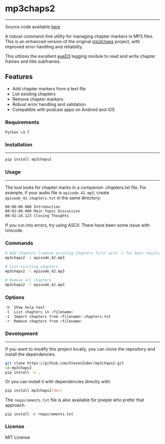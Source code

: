# mp3chaps2

---

Source code available [here](https://github.com/StevenZuber/mp3chaps2.git)

A robust command-line utility for managing chapter markers in MP3 files. This is an enhanced version of the original [mp3chaps](https://github.com/dskrad/mp3chaps) project, with improved error handling and reliability.

This utilizes the excellent [eyeD3](https://github.com/nicfit/eyeD3) tagging module to read and write chapter frames and title subframes.

## Features

- Add chapter markers from a text file
- List existing chapters
- Remove chapter markers
- Robust error handling and validation
- Compatible with podcast apps on Android and iOS

### Requirements

`Python >3.7`

### Installation

---

```bash
pip install mp3chaps2
```

### Usage

---

The tool looks for chapter marks in a companion .chapters.txt file. For example, if your audio file is `episode_42.mp3`, create `episode_42.chapters.txt` in the same directory:

```bash
00:00:00.000 Introduction
00:02:00.000 Main Topic Discussion
00:42:24.123 Closing Thoughts
```

If you run into errors, try using ASCII. There have been some issue with Unicode.

### Commands

```bash
# Add chapters (remove existing chapters first with -r for best results)
mp3chaps2 -i episode_42.mp3

# List existing chapters
mp3chaps2 -l episode_42.mp3

# Remove all chapters
mp3chaps2 -r episode_42.mp3
```

### Options

```bash
-h  Show help text
-l  List chapters in <filename>
-i  Import chapters from <filename>.chapters.txt
-r  Remove chapters from <filename>
```

### Development

---
If you want to modify this project locally, you can clone the repository and install the dependencies.

```bash
git clone https://github.com/StevenZuber/mp3chaps2.git
cd mp3chaps2
pip install -e .
```

Or you can install it with dependencies directly with:

```bash
pip install mp3chaps2[dev]
```

The `requirements.txt` file is also available for poeple who prefer that approach.

`pip install -r requirements.txt`

### License

MIT License
